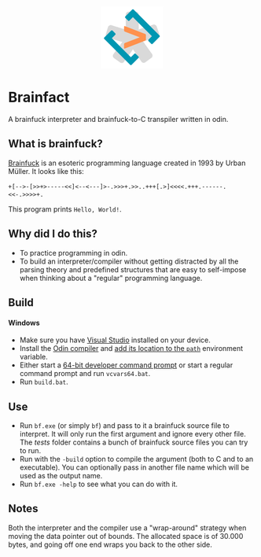 <p align="center">
    <img src="assets/Brainfact.png" alt="Brainfact logo." style="width:25%">
</p>

# Brainfact
A brainfuck interpreter and brainfuck-to-C transpiler written in odin.

## What is brainfuck?
[Brainfuck](https://en.wikipedia.org/wiki/Brainfuck) is an esoteric programming language created in 1993 by Urban Müller. It looks like this:

```
+[-->-[>>+>-----<<]<--<---]>-.>>>+.>>..+++[.>]<<<<.+++.------.<<-.>>>>+.
```

This program prints `Hello, World!`.

## Why did I do this?
- To practice programming in odin.
- To build an interpreter/compiler without getting distracted by all the parsing theory and predefined structures that are easy to self-impose when thinking about a "regular" programming language.

## Build
#### Windows
- Make sure you have [Visual Studio](https://learn.microsoft.com/en-us/visualstudio/install/install-visual-studio?view=vs-2022) installed on your device.
- Install the [Odin compiler](https://github.com/odin-lang/Odin) and [add its location to the `path`](https://www.computerhope.com/issues/ch000549.htm) environment variable.
- Either start a [64-bit developer command prompt](https://learn.microsoft.com/en-us/visualstudio/ide/reference/command-prompt-powershell?view=vs-2022) or start a regular command prompt and run `vcvars64.bat`.
- Run `build.bat`.

## Use
- Run `bf.exe` (or simply `bf`) and pass to it a brainfuck source file to interpret. It will only run the first argument and ignore every other file. The _tests_ folder contains a bunch of brainfuck source files you can try to run.
- Run with the `-build` option to compile the argument (both to C and to an executable). You can optionally pass in another file name which will be used as the output name.
- Run `bf.exe -help` to see what you can do with it.

## Notes
Both the interpreter and the compiler use a "wrap-around" strategy when moving the data pointer out of bounds. The allocated space is of 30.000 bytes, and going off one end wraps you back to the other side.
